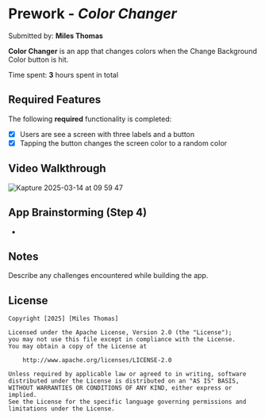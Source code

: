 # Prework - *Color Changer*

Submitted by: **Miles Thomas**

**Color Changer** is an app that changes colors when the Change Background Color button is hit. 

Time spent: **3** hours spent in total

## Required Features

The following **required** functionality is completed:

- [X] Users are see a screen with three labels and a button
- [X] Tapping the button changes the screen color to a random color
 
## Video Walkthrough

![Kapture 2025-03-14 at 09 59 47](https://github.com/user-attachments/assets/5dbfb234-3161-48cc-9b40-36441615b5ea)


## App Brainstorming (Step 4)
*

## Notes

Describe any challenges encountered while building the app.

## License

    Copyright [2025] [Miles Thomas]

    Licensed under the Apache License, Version 2.0 (the "License");
    you may not use this file except in compliance with the License.
    You may obtain a copy of the License at

        http://www.apache.org/licenses/LICENSE-2.0

    Unless required by applicable law or agreed to in writing, software
    distributed under the License is distributed on an "AS IS" BASIS,
    WITHOUT WARRANTIES OR CONDITIONS OF ANY KIND, either express or implied.
    See the License for the specific language governing permissions and
    limitations under the License.
